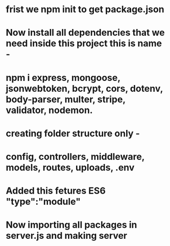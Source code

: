 # frist we npm init to get package.json
# Now install all dependencies that we need inside this project  this is name -
# npm i express, mongoose, jsonwebtoken, bcrypt, cors, dotenv, body-parser, multer, stripe, validator, nodemon.
# creating folder structure only -
# config, controllers, middleware, models, routes, uploads, .env
# Added this fetures ES6 "type":"module"
# Now importing all packages in server.js and making server 
